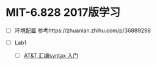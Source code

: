# MIT-6.828 2017版学习

- [ ] 环境配置
参考https://zhuanlan.zhihu.com/p/36889298

- [ ] Lab1
  - [ ] [AT&T 汇编syntax 入门](http://www.delorie.com/djgpp/doc/brennan/brennan_att_inline_djgpp.html)

